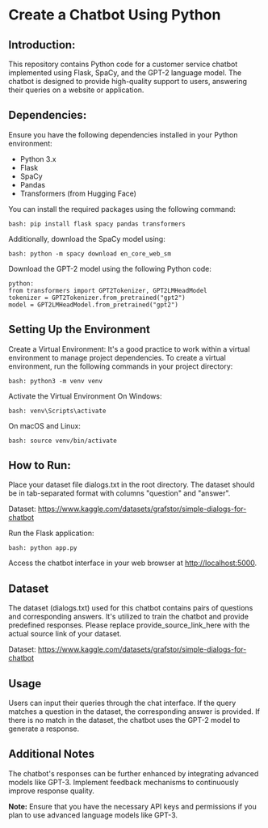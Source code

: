 <h1>Create a Chatbot Using Python</h1>

<h2>Introduction:</h2>

<p>This repository contains Python code for a customer service chatbot implemented using Flask, SpaCy, and the GPT-2 language model. The chatbot is designed to provide high-quality support to users, answering their queries on a website or application.</p>

<h2>Dependencies:</h2>

<p>Ensure you have the following dependencies installed in your Python environment:</p>

<ul>
  <li>Python 3.x</li>
  <li>Flask</li>
  <li>SpaCy</li>
  <li>Pandas</li>
  <li>Transformers (from Hugging Face)</li>
</ul>

<p>You can install the required packages using the following command:</p>

<pre><code>bash: pip install flask spacy pandas transformers</code></pre>

<p>Additionally, download the SpaCy model using:</p>

<pre><code>bash: python -m spacy download en_core_web_sm</code></pre>

<p>Download the GPT-2 model using the following Python code:</p>

<pre><code>python:
from transformers import GPT2Tokenizer, GPT2LMHeadModel
tokenizer = GPT2Tokenizer.from_pretrained("gpt2")
model = GPT2LMHeadModel.from_pretrained("gpt2")
</code></pre>

<h2>Setting Up the Environment</h2>

<p>Create a Virtual Environment: It's a good practice to work within a virtual environment to manage project dependencies. To create a virtual environment, run the following commands in your project directory:</p>

<pre><code>bash: python3 -m venv venv</code></pre>

<p>Activate the Virtual Environment On Windows:</p>

<pre><code>bash: venv\Scripts\activate</code></pre>

<p>On macOS and Linux:</p>

<pre><code>bash: source venv/bin/activate</code></pre>

<h2>How to Run:</h2>

<p>Place your dataset file dialogs.txt in the root directory. The dataset should be in tab-separated format with columns "question" and "answer".</p>
<p>Dataset: <a href="https://www.kaggle.com/datasets/grafstor/simple-dialogs-for-chatbot">https://www.kaggle.com/datasets/grafstor/simple-dialogs-for-chatbot</a></p>

<p>Run the Flask application:</p>

<pre><code>bash: python app.py</code></pre>

<p>Access the chatbot interface in your web browser at <a href="http://localhost:5000">http://localhost:5000</a>.</p>

<h2>Dataset</h2>

<p>The dataset (dialogs.txt) used for this chatbot contains pairs of questions and corresponding answers. It's utilized to train the chatbot and provide predefined responses. Please replace provide_source_link_here with the actual source link of your dataset.</p>
<p>Dataset: <a href="https://www.kaggle.com/datasets/grafstor/simple-dialogs-for-chatbot">https://www.kaggle.com/datasets/grafstor/simple-dialogs-for-chatbot</a></p>


<h2>Usage</h2>

<p>Users can input their queries through the chat interface. If the query matches a question in the dataset, the corresponding answer is provided. If there is no match in the dataset, the chatbot uses the GPT-2 model to generate a response.</p>

<h2>Additional Notes</h2>

<p>The chatbot's responses can be further enhanced by integrating advanced models like GPT-3. Implement feedback mechanisms to continuously improve response quality.</p>

<p><strong>Note:</strong> Ensure that you have the necessary API keys and permissions if you plan to use advanced language models like GPT-3.</p>
